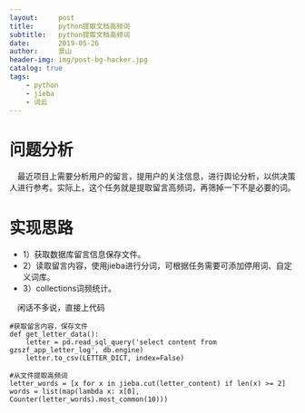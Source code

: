 ```yaml
---
layout:     post
title:      python提取文档高频词
subtitle:   python提取文档高频词
date:       2019-05-26
author:     景山
header-img: img/post-bg-hacker.jpg
catalog: true
tags:
    - python
    - jieba
    - 词云
---
```


# 问题分析
&emsp;最近项目上需要分析用户的留言，提用户的关注信息，进行舆论分析，以供决策人进行参考。实际上，这个任务就是提取留言高频词，再筛掉一下不是必要的词。  
# 实现思路
- 1）获取数据库留言信息保存文件。
- 2）读取留言内容，使用jieba进行分词，可根据任务需要可添加停用词、自定义词库。
- 3）collections词频统计。


&emsp;闲话不多说，直接上代码
```
#获取留言内容，保存文件
def get_letter_data():
    letter = pd.read_sql_query('select content from gzszf_app_letter_log', db.engine)
    letter.to_csv(LETTER_DICT, index=False)

#从文件提取高频词
letter_words = [x for x in jieba.cut(letter_content) if len(x) >= 2]  
words = list(map(lambda x: x[0], Counter(letter_words).most_common(10)))
```
